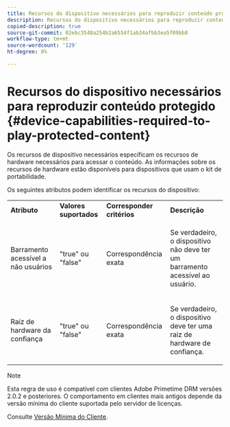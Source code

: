 ```yaml
---
title: Recursos do dispositivo necessários para reproduzir conteúdo protegido
description: Recursos do dispositivo necessários para reproduzir conteúdo protegido
copied-description: true
source-git-commit: 02ebc3548a254b2a6554f1ab34afbb3ea5f09bb8
workflow-type: tm+mt
source-wordcount: '129'
ht-degree: 0%

---
```


# Recursos do dispositivo necessários para reproduzir conteúdo protegido {#device-capabilities-required-to-play-protected-content}

Os recursos de dispositivo necessários especificam os recursos de hardware necessários para acessar o conteúdo. As informações sobre os recursos de hardware estão disponíveis para dispositivos que usam o kit de portabilidade.

Os seguintes atributos podem identificar os recursos do dispositivo:

<table id="table_v3n_fks_n4"> 
 <tbody> 
  <tr> 
   <td><b>Atributo</b> </td> 
   <td><b>Valores suportados</b> </td> 
   <td><b>Corresponder critérios</b> </td> 
   <td><b>Descrição</b> </td> 
  </tr> 
  <tr> 
   <td colname="1" class="- topic/entry "> <p class="- topic/p ">Barramento acessível a não usuários </p> </td> 
   <td colname="2" class="- topic/entry "> <p class="- topic/p ">"true" ou "false" </p> </td> 
   <td colname="3" class="- topic/entry "> <p class="- topic/p ">Correspondência exata </p> </td> 
   <td colname="4" class="- topic/entry "> <p class="- topic/p ">Se verdadeiro, o dispositivo não deve ter um barramento acessível ao usuário. </p> </td> 
  </tr> 
  <tr> 
   <td colname="1" class="- topic/entry "> <p class="- topic/p ">Raiz de hardware da confiança </p> </td> 
   <td colname="2" class="- topic/entry "> <p class="- topic/p ">"true" ou "false" </p> </td> 
   <td colname="3" class="- topic/entry "> <p class="- topic/p ">Correspondência exata </p> </td> 
   <td colname="4" class="- topic/entry "> <p class="- topic/p ">Se verdadeiro, o dispositivo deve ter uma raiz de hardware de confiança. </p> </td> 
  </tr> 
 </tbody> 
</table>

>[!NOTE]
>
>Esta regra de uso é compatível com clientes Adobe Primetime DRM versões 2.0.2 e posteriores. O comportamento em clientes mais antigos depende da versão mínima do cliente suportada pelo servidor de licenças.
>
>Consulte [Versão Mínima do Cliente](../../../../protecting-content/setting-up-the-sdk/setup-dev-env.md).
